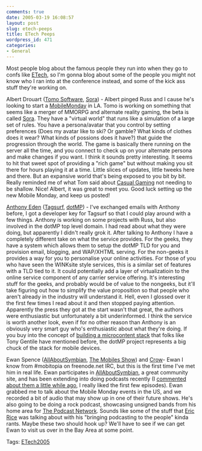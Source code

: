 ```yaml
---
comments: true
date: 2005-03-19 16:08:57
layout: post
slug: etech-peeps
title: ETech Peeps
wordpress_id: 471
categories:
- General
---
```


Most people blog about the famous people they run into when they go to confs like [ETech](http://conferences.oreillynet.com/etech/), so I'm gonna blog about some of the people you might not know who I ran into at the conference instead, and some of the kick ass stuff they're working on.

Albert Drouart ([Tomo Software](http://www.tomosoftware.com/), [Sora](http://www.soracity.com/)) - Albert pinged Russ and I cause he's looking to start a [MobileMonday](http://www.mobilemonday.com) in LA.  Tomo is working on something that seems like a merger of MMORPG and alternate reality gaming, the beta is called [Sora](http://www.soracity.com/).  They have a "virtual world" that runs like a simulation of a large set of rules.  You have a persona/avatar that you control by setting preferences (Does my avatar like to ski? Or gamble?  What kinds of clothes does it wear? What kinds of possions does it have?) that guide the progression through the world.  The game is basically there running on the server all the time, and you connect to check up on your alternate persona and make changes if you want.  I think it sounds pretty interesting.  It seems to hit that sweet spot of providing a "rich game" but without making you sit there for hours playing it at a time.  Little slices
of updates, little tweeks here and there.  But an expansive world that's being exposed to you bit by bit.  Really reminded me of what Tom said about [Casual Gaming](http://www.thefeature.com/article?articleid=101405&sh=game%20rich&ref=6273661) not needing to be shallow. Nice! Albert, it was great to meet you.  Good luck setting up the new Mobile Monday, and keep us posted!

[Anthony Eden](http://www.allthings.mp) ([Tagsurf](http://www.tagsurf.com), [dotMP](http://www.get.mp/)) - I've exchanged emails with Anthony before, I got a developer key for Tagsurf so that I could play around with a few things.  Anthony is working on some projects with Russ, but also involved in the dotMP top level domain. I had read about what they were doing, but apparently I didn't really grok it.  After talking to Anthony I have a completely different take on what the service provides.  For the geeks, they have a system which allows them to setup the dotMP TLD for you and provision email, blogging, and WAP/XHTML serving.  For the non-geeks it provides a way for you to personalise your online activities.  For those of you who have seen the WINKsite style services, this is a similar set of features with a TLD tied to it.  It could potentially add a layer of virtualizatioin to the online service component of any carrier
service offering.  It's interesting stuff for the geeks, and probably would be of value to the nongeeks, but it'll take figuring out how to simplify the value proposition so that people who aren't already in the industry will understand it.  Hell, even I glossed over it the first few times I read about it and then stopped paying attention.  Apparently the press they got at the start wasn't
that great, the authors were enthusiastic but unfortunately a bit underinformed.  I think the service is worth another look, even if for no other reason than Anthony is an obviously very smart guy who's enthusiastic about what they're doing. If you buy into the concept of [building a microcontent stack](http://www.buzzhit.com/2005/03/speculating-on-yahoo-ypn-and.html) that folks like Tony Gentile have mentioned before, the dotMP project represents a big chuck of the stack for mobile devices.

Ewan Spence ([AllAboutSymbian](http://www.allaboutsymbian.com/), [The Mobiles Show](http://www.thepodcastnetwork.com/mobiles/)) and [Crow](http://www.flickr.com/photos/98881922@N00/)- Ewan I know from #mobitopia on freenode.net IRC, but this is the first time I've met him in real life.  Ewan participates in [AllAboutSymbian](http://www.allaboutsymbian.com), a great community site, and has been extending into doing podcasts recently (I [commented about them a little while ago](http://www.bitsplitter.net/blog/?p=439), I really liked the first few episodes).  Ewan grabbed me to talk about the Mobile Monday events in the US, and we recorded a bit of audio that may show up in one of their future shows.  He's also going to be doing a rock podcast, showcasing unsigned bands from his home area for [The Podcast Network](http://www.thepodcastnetwork.com/). Sounds like some of the stuff that [Eric Rice](http://www.ericrice.com) was talking about with his "bringing podcasting to the people" kinda rants.  Maybe these two should hook up? We'll have to see if we can get Ewan to visit us over in the Bay Area at some point.

Tags: [ETech2005](http://www.bitsplitter.net/tag.php/etech2005)

